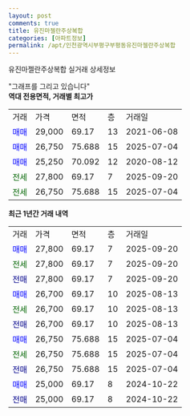```yaml
---
layout: post
comments: true
title: 유진마젤란주상복합
categories: [아파트정보]
permalink: /apt/인천광역시부평구부평동유진마젤란주상복합
---
```


유진마젤란주상복합 실거래 상세정보

<script type="text/javascript">
  google.charts.load('current', {'packages':['line', 'corechart']});
  google.charts.setOnLoadCallback(drawChart);

  function drawChart() {
    var data = new google.visualization.DataTable();
    data.addColumn('date', '거래일');
    data.addColumn('number', "매매");
    data.addColumn('number', "전세");
    data.addColumn('number', "전매");

    data.addRows([[new Date(Date.parse("2025-09-20")), 27800, null, null], [new Date(Date.parse("2025-09-20")), null, 27800, null], [new Date(Date.parse("2025-09-20")), null, null, 27800], [new Date(Date.parse("2025-08-13")), 26700, null, null], [new Date(Date.parse("2025-08-13")), null, 26700, null], [new Date(Date.parse("2025-08-13")), null, null, 26700], [new Date(Date.parse("2025-07-04")), 26750, null, null], [new Date(Date.parse("2025-07-04")), null, 26750, null], [new Date(Date.parse("2025-07-04")), null, null, 26750], [new Date(Date.parse("2024-10-22")), 25000, null, null], [new Date(Date.parse("2024-10-22")), null, null, 25000]]);

    var options = {
      hAxis: {
        format: 'yyyy/MM/dd'
      },    
      lineWidth: 0,
      pointsVisible: true,    
      title: '최근 1년간 유형별 실거래가 분포',
      legend: { position: 'bottom' }
    };

    var formatter = new google.visualization.NumberFormat({pattern:'###,###'} );
    formatter.format(data, 1);
    formatter.format(data, 2);
    
    setTimeout(function() {
        var chart = new google.visualization.LineChart(document.getElementById('columnchart_material'));
        chart.draw(data, (options));
        document.getElementById('loading').style.display = 'none';
    }, 200);
  }
</script>


<div id="loading" style="z-index:20; display: block; margin-left: 0px">"그래프를 그리고 있습니다"</div>
<div id="columnchart_material" style="width: 95%; margin-left: 0px; display: block"></div>
<!-- contents start -->
<b>역대 전용면적, 거래별 최고가</b>
<table class="sortable">
    <tr>
      <td>거래</td>
      <td>가격</td>
      <td>면적</td>
      <td>층</td>
      <td>거래일</td>
    </tr>
        <tr>
          <td><a style="color: blue">매매</a></td>
          <td>29,000</td>
          <td>69.17</td>
          <td>13</td>
          <td>2021-06-08</td>
        </tr>            <tr>
          <td><a style="color: blue">매매</a></td>
          <td>26,750</td>
          <td>75.688</td>
          <td>15</td>
          <td>2025-07-04</td>
        </tr>            <tr>
          <td><a style="color: blue">매매</a></td>
          <td>25,250</td>
          <td>70.092</td>
          <td>12</td>
          <td>2020-08-12</td>
        </tr>        
        <tr>
              <td><a style="color: darkgreen">전세</a></td>
              <td>27,800</td>
              <td>69.17</td>
              <td>7</td>
              <td>2025-09-20</td>
            </tr>            <tr>
              <td><a style="color: darkgreen">전세</a></td>
              <td>26,750</td>
              <td>75.688</td>
              <td>15</td>
              <td>2025-07-04</td>
            </tr>        
    
</table>

<b>최근 1년간 거래 내역</b>

<table class="sortable">
    <tr>
      <td>거래</td>
      <td>가격</td>
      <td>면적</td>
      <td>층</td>
      <td>거래일</td>
    </tr>
    <tr>
      <td><a style="color: blue">매매</a></td>
      <td>27,800</td>
      <td>69.17</td>
      <td>7</td>
      <td>2025-09-20</td>
    </tr>          <tr>
      <td><a style="color: darkgreen">전세</a></td>
      <td>27,800</td>
      <td>69.17</td>
      <td>7</td>
      <td>2025-09-20</td>
    </tr>          <tr>
      <td><a style="color: darkblue">전매</a></td>
      <td>27,800</td>
      <td>69.17</td>
      <td>7</td>
      <td>2025-09-20</td>
    </tr>          <tr>
      <td><a style="color: blue">매매</a></td>
      <td>26,700</td>
      <td>69.17</td>
      <td>10</td>
      <td>2025-08-13</td>
    </tr>          <tr>
      <td><a style="color: darkgreen">전세</a></td>
      <td>26,700</td>
      <td>69.17</td>
      <td>10</td>
      <td>2025-08-13</td>
    </tr>          <tr>
      <td><a style="color: darkblue">전매</a></td>
      <td>26,700</td>
      <td>69.17</td>
      <td>10</td>
      <td>2025-08-13</td>
    </tr>          <tr>
      <td><a style="color: blue">매매</a></td>
      <td>26,750</td>
      <td>75.688</td>
      <td>15</td>
      <td>2025-07-04</td>
    </tr>          <tr>
      <td><a style="color: darkgreen">전세</a></td>
      <td>26,750</td>
      <td>75.688</td>
      <td>15</td>
      <td>2025-07-04</td>
    </tr>          <tr>
      <td><a style="color: darkblue">전매</a></td>
      <td>26,750</td>
      <td>75.688</td>
      <td>15</td>
      <td>2025-07-04</td>
    </tr>          <tr>
      <td><a style="color: blue">매매</a></td>
      <td>25,000</td>
      <td>69.17</td>
      <td>8</td>
      <td>2024-10-22</td>
    </tr>          <tr>
      <td><a style="color: darkblue">전매</a></td>
      <td>25,000</td>
      <td>69.17</td>
      <td>8</td>
      <td>2024-10-22</td>
    </tr>      </table>
<!-- contents end -->    

